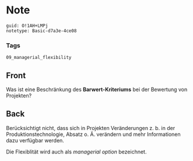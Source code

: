 # Note
```
guid: O!1AH+LMPj
notetype: Basic-d7a3e-4ce08
```

### Tags
```
09_managerial_flexibility
```

## Front
<p>Was ist eine Beschränkung des <b>Barwert-Kriteriums</b> bei der
Bewertung von Projekten?

## Back
<p>Berücksichtigt nicht, dass sich in Projekten Veränderungen z. b.
in der Produktionstechnologie, Absatz o. Ä. verändern und mehr
Informationen dazu verfügbar werden.
<p>Die Flexiblität wird auch als <i>managerial option</i>
bezeichnet.
